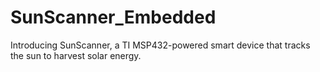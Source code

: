 # SunScanner_Embedded
Introducing SunScanner, a TI MSP432-powered smart device that tracks the sun to harvest solar energy.